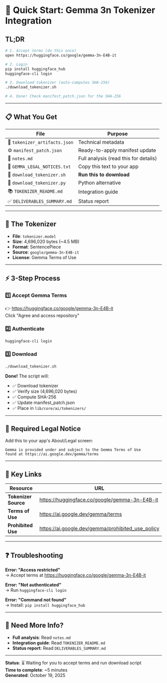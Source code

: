 # 🚀 Quick Start: Gemma 3n Tokenizer Integration

## TL;DR

```bash
# 1. Accept terms (do this once)
open https://huggingface.co/google/gemma-3n-E4B-it

# 2. Login
pip install huggingface_hub
huggingface-cli login

# 3. Download tokenizer (auto-computes SHA-256)
./download_tokenizer.sh

# 4. Done! Check manifest_patch.json for the SHA-256
```

---

## 📋 What You Get

| File | Purpose |
|------|---------|
| 📄 `tokenizer_artifacts.json` | Technical metadata |
| ⚙️ `manifest_patch.json` | Ready-to-apply manifest update |
| 📖 `notes.md` | Full analysis (read this for details) |
| 📜 `GEMMA_LEGAL_NOTICES.txt` | Copy this text to your app |
| 🔧 `download_tokenizer.sh` | **Run this to download** |
| 🐍 `download_tokenizer.py` | Python alternative |
| 📚 `TOKENIZER_README.md` | Integration guide |
| ✅ `DELIVERABLES_SUMMARY.md` | Status report |

---

## 🎯 The Tokenizer

- **File**: `tokenizer.model`
- **Size**: 4,696,020 bytes (~4.5 MB)
- **Format**: SentencePiece
- **Source**: `google/gemma-3n-E4B-it`
- **License**: Gemma Terms of Use

---

## ⚡ 3-Step Process

### 1️⃣ Accept Gemma Terms
👉 https://huggingface.co/google/gemma-3n-E4B-it  
Click "Agree and access repository"

### 2️⃣ Authenticate
```bash
huggingface-cli login
```

### 3️⃣ Download
```bash
./download_tokenizer.sh
```

**Done!** The script will:
- ✅ Download tokenizer
- ✅ Verify size (4,696,020 bytes)
- ✅ Compute SHA-256
- ✅ Update manifest_patch.json
- ✅ Place in `lib/core/ai/tokenizers/`

---

## 📝 Required Legal Notice

Add this to your app's About/Legal screen:

```
Gemma is provided under and subject to the Gemma Terms of Use 
found at https://ai.google.dev/gemma/terms
```

---

## 🔗 Key Links

| Resource | URL |
|----------|-----|
| **Tokenizer Source** | https://huggingface.co/google/gemma-3n-E4B-it |
| **Terms of Use** | https://ai.google.dev/gemma/terms |
| **Prohibited Use** | https://ai.google.dev/gemma/prohibited_use_policy |

---

## ❓ Troubleshooting

**Error: "Access restricted"**  
→ Accept terms at https://huggingface.co/google/gemma-3n-E4B-it

**Error: "Not authenticated"**  
→ Run `huggingface-cli login`

**Error: "Command not found"**  
→ Install: `pip install huggingface_hub`

---

## 📖 Need More Info?

- **Full analysis**: Read `notes.md`
- **Integration guide**: Read `TOKENIZER_README.md`
- **Status report**: Read `DELIVERABLES_SUMMARY.md`

---

**Status**: ⏳ Waiting for you to accept terms and run download script  
**Time to complete**: ~5 minutes  
**Generated**: October 19, 2025

